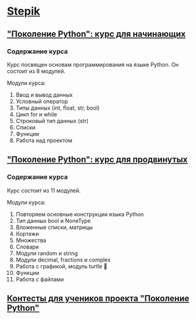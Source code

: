 # [Stepik](https://stepik.org/)

## ["Поколение Python": курс для начинающих](https://stepik.org/course/58852)

### Содержание курса
Курс посвящен основам программирования на языке Python. Он состоит из 8 модулей.

Модули курса:

1. Ввод и вывод данных
2. Условный оператор
3. Типы данных (int, float, str, bool)
4. Цикл for и while
5. Строковый тип данных (str)
6. Списки
7. Функции
8. Работа над проектом

## ["Поколение Python": курс для продвинутых](https://stepik.org/course/68343)

### Содержание курса
Курс состоит из 11 модулей.

Модули курса:

1. Повторяем основные конструкции языка Python
2. Тип данных bool и NoneType
3. Вложенные списки, матрицы
4. Кортежи
5. Множества
6. Словари
7. Модули random и string
8. Модули decimal, fractions и complex
9. Работа с графикой, модуль turtle 🐢
10. Функции
11. Работа с файлами

## [Контесты для учеников проекта "Поколение Python"](https://stepik.org/course/92473)